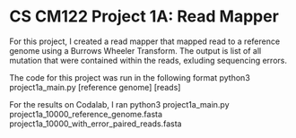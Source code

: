 # CS CM122 Project 1A: Read Mapper

For this project, I created a read mapper that mapped read to a reference genome using a Burrows Wheeler Transform. The output is list of all mutation that were contained within the reads, exluding sequencing errors.

The code for this project was run in the following format
    python3 project1a_main.py [reference genome] [reads]

For the results on Codalab, I ran
    python3 project1a_main.py project1a_10000_reference_genome.fasta project1a_10000_with_error_paired_reads.fasta